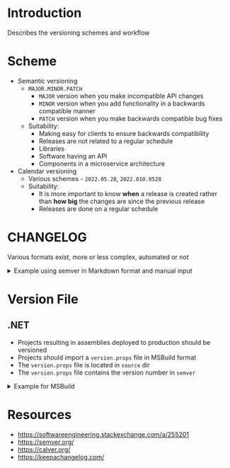 # Introduction

Describes the versioning schemes and workflow

# Scheme

* Semantic versioning
  - `MAJOR.MINOR.PATCH`
    - `MAJOR` version when you make incompatible API changes
    - `MINOR` version when you add functionality in a backwards compatible manner
    - `PATCH` version when you make backwards compatible bug fixes
  - Suitability:
    - Making easy for clients to ensure backwards compatibility
    - Releases are not related to a regular schedule
    - Libraries
    - Software having an API
    - Components in a microservice architecture
* Calendar versioning
  - Various schemes - `2022.05.28`, `2022.010.0528`
  - Suitability:
    - It is more important to know **when** a release is created rather than **how big** the changes are since the previous release
    - Releases are done on a regular schedule

# CHANGELOG

Various formats exist, more or less complex, automated or not

<details><summary>Example using semver in Markdown format and manual input</summary>

```markdown
# Unreleased

* Add feature Delta
* Fix bug 6

# 1.0.0 - 2023.11.25

* Fix bug 5
* Fix bug 4
* Add complex feature Gamma
  - Add sub-feature Gamma 1
  - Add sub-feature Gamma 2
  - Add sub-feature Gamma 3

# 0.1.1 - 2023.04.05

* Fix bug 3
* Fix bug 2
* Change feature Alpha
* Fix bug 1

# 0.1.0 - 2023.03.10

* Add feature Beta
* Add feature Alpha
```

</details>

# Version File

## .NET

* Projects resulting in assemblies deployed to production should be versioned
* Projects should import a `version.props` file in MSBuild format 
* The `version.props` file is located in `source` dir
* The `version.props` file contains the version number in `semver`

<details><summary>Example for MSBuild</summary>

`version.props` file:
```msbuild
<Project>

<PropertyGroup>
  <VersionPrefix>1.2.3</VersionPrefix>
  <AssemblyVersion>$(VersionPrefix)</AssemblyVersion>
  <FileVersion>$(VersionPrefix)</FileVersion>
</PropertyGroup>

</Project>
```

Project file for a versioned component:
```msbuild
<Project Sdk="Microsoft.NET.Sdk">

  <Import Project="../version.props" />

  <PropertyGroup>
    <TargetFramework>net7.0</TargetFramework>
  </PropertyGroup>

</Project>
```

</details>

# Resources

* https://softwareengineering.stackexchange.com/a/255201
* https://semver.org/
* https://calver.org/
* https://keepachangelog.com/

